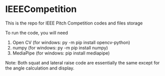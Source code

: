 # IEEECompetition
This is the repo for IEEE Pitch Competition codes and files storage 

To run the code, you will need

1) Open CV (for windows: py -m pip install opencv-python)
2) numpy (for windows: py -m pip install numpy)
3) MediaPipe (for windows: pip install mediapipe) 

Note: Both squat and lateral raise code are essentially the same except for the angle calculation and display. 
